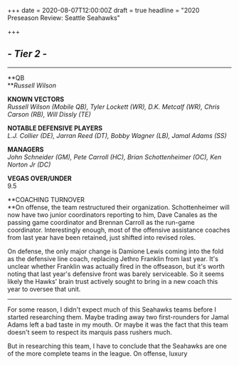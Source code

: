 +++
date = 2020-08-07T12:00:00Z
draft = true
headline = "2020 Preseason Review: Seattle Seahawks"

+++
## **_- Tier 2 -_**

***

**QB  
**_Russell Wilson_

**KNOWN VECTORS**  
_Russell Wilson (Mobile QB), Tyler Lockett (WR), D.K. Metcalf (WR), Chris Carson (RB), Will Dissly (TE)_

**NOTABLE DEFENSIVE PLAYERS**  
_L.J. Collier (DE), Jarran Reed (DT), Bobby Wagner (LB), Jamal Adams (SS)_

**MANAGERS**  
_John Schneider (GM), Pete Carroll (HC), Brian Schottenheimer (OC), Ken Norton Jr (DC)_

**VEGAS OVER/UNDER**  
9\.5

**COACHING TURNOVER  
**On offense, the team restructured their organization. Schottenheimer will now have two junior coordinators reporting to him, Dave Canales as the passing game coordinator and Brennan Carroll as the run-game coordinator. Interestingly enough, most of the offensive assistance coaches from last year have been retained, just shifted into revised roles. 

On defense, the only major change is Damione Lewis coming into the fold as the defensive line coach, replacing Jethro Franklin from last year. It's unclear whether Franklin was actually fired in the offseason, but it's worth noting that last year's defensive front was barely serviceable. So it seems likely the Hawks' brain trust actively sought to bring in a new coach this year to oversee that unit.

***

For some reason, I didn't expect much of this Seahawks teams before I started researching them. Maybe trading away two first-rounders for Jamal Adams left a bad taste in my mouth. Or maybe it was the fact that this team doesn't seem to respect its marquis pass rushers much.

But in researching this team, I have to conclude that the Seahawks are one of the more complete teams in the league. On offense, luxury 